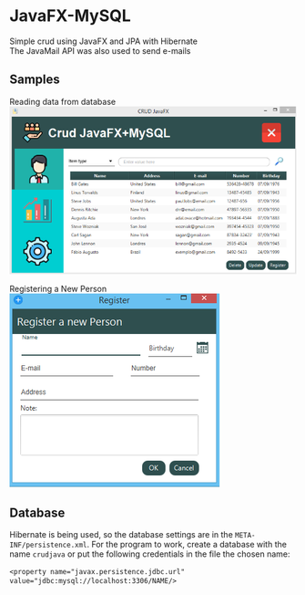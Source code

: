 # JavaFX-MySQL
Simple crud using JavaFX and JPA with Hibernate\
The JavaMail API was also used to send e-mails


## Samples
Reading data from database
![Crud screen](https://github.com/FabioAugustoRodrigues/JavaFX-MySQL/blob/master/screenshots/crud.png)

Registering a New Person\
![register screen](https://github.com/FabioAugustoRodrigues/JavaFX-MySQL/blob/master/screenshots/newPerson.png)

## Database 

Hibernate is being used, so the database settings are in the ``META-INF/persistence.xml``. For the program to work, create a database with the name ```crudjava``` or put the following credentials in the file the chosen name:

```
<property name="javax.persistence.jdbc.url" value="jdbc:mysql://localhost:3306/NAME/>
```



